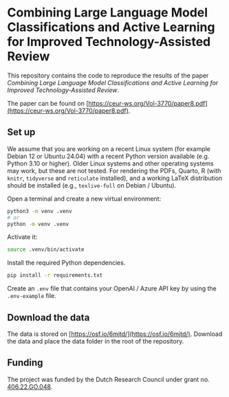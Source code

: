 # Combining Large Language Model Classifications and Active Learning for Improved Technology-Assisted Review

This repository contains the code to reproduce the results of the paper *Combining Large Language Model Classifications and Active Learning for Improved Technology-Assisted Review*.

The paper can be found on [https://ceur-ws.org/Vol-3770/paper8.pdf](https://ceur-ws.org/Vol-3770/paper8.pdf).

## Set up

We assume that you are working on a recent Linux system (for example Debian 12
or Ubuntu 24.04) with a recent Python version available (e.g. Python 3.10 or
higher). Older Linux systems and other operating systems may work, but these are
not tested. For rendering the PDFs, Quarto, R (with `knitr`, `tidyverse` and `reticulate` installed), and a working LaTeX distribution
should be installed (e.g., `texlive-full` on Debian / Ubuntu). 


Open a terminal and create a new virtual environment:

```bash
python3 -m venv .venv
# or 
python -m venv .venv

```
Activate it:
```bash
source .venv/bin/activate
```

Install the required Python dependencies.

```bash
pip install -r requirements.txt
```

Create an `.env` file that contains your OpenAI / Azure API key by using the `.env-example` file. 

## Download the data

The data is stored on [https://osf.io/6mjtd/](https://osf.io/6mjtd/). Download the data and place the data folder in the root of the repository. 


## Funding

The project was funded by the Dutch Research Council under grant no. [406.22.GO.048](https://app.dimensions.ai/details/grant/grant.13726450). 

